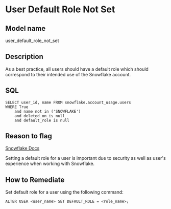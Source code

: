 # User Default Role Not Set

## Model name

user_default_role_not_set

## Description

As a best practice, all users should have a default role which should correspond to their intended use of the Snowflake account. 

## SQL

```
SELECT user_id, name FROM snowflake.account_usage.users
WHERE True 
    and name not in ('SNOWFLAKE')
    and deleted_on is null
    and default_role is null 
```

## Reason to flag

[Snowflake Docs](https://docs.snowflake.com/en/user-guide/admin-user-management)

Setting a default role for a user is important due to security as well as user's experience when working with Snowflake.

## How to Remediate

Set default role for a user using the following command:

```
ALTER USER <user_name> SET DEFAULT_ROLE = <role_name>;
```